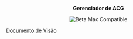 <div align="center">
  
**Gerenciador de ACG**

![Beta Max Compatible](https://forthebadge.com/images/badges/compatibility-betamax.svg)

</div>


[Documento de Visão](http://bit.ly/documentoDeVisao)

